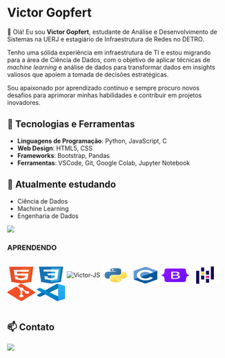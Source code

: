 # Victor Gopfert

👋 Olá! Eu sou **Victor Gopfert**, estudante de Análise e Desenvolvimento de Sistemas na UERJ e estagiário de Infraestrutura de Redes no DETRO.

Tenho uma sólida experiência em infraestrutura de TI e estou migrando para a área de Ciência de Dados, com o objetivo de aplicar técnicas de *machine learning* e análise de dados para transformar dados em insights valiosos que apoiem a tomada de decisões estratégicas.

Sou apaixonado por aprendizado contínuo e sempre procuro novos desafios para aprimorar minhas habilidades e contribuir em projetos inovadores.

## 🔧 Tecnologias e Ferramentas
- **Linguagens de Programação**: Python, JavaScript, C
- **Web Design**: HTML5, CSS
- **Frameworks**: Bootstrap, Pandas
- **Ferramentas**: VSCode, Git, Google Colab, Jupyter Notebook

## 🌱 Atualmente estudando
- Ciência de Dados
- Machine Learning
- Engenharia de Dados

<div align="left>
  <a href="https://github.com/vicgopfert">
  <img height="180em" src="https://github-readme-stats.vercel.app/api/top-langs/?username=vicgopfert&layout=compact&langs_count=9&theme=onedark"/>
</div>

### APRENDENDO

<div style="display: inline_block"><br>
  <img align="center" alt="Victor-HTML" height="40" width="65" src="https://raw.githubusercontent.com/devicons/devicon/master/icons/html5/html5-original.svg">
  <img align="center" alt="Victor-CSS" height="40" width="65" src="https://raw.githubusercontent.com/devicons/devicon/master/icons/css3/css3-original.svg">
  <img align="center" alt="Victor-JS" height="40" width="65" src="https://cdn.jsdelivr.net/gh/devicons/devicon/icons/javascript/javascript-original.svg">
  <img align="center" alt="Victor-Python" height="40" width="65" src="https://raw.githubusercontent.com/devicons/devicon/master/icons/python/python-original.svg">
  <img align="center" alt="Victor-C" height="40" width="65" src="https://raw.githubusercontent.com/devicons/devicon/master/icons/c/c-original.svg">
  <img align="center" alt="Victor-Bootstrap" height="40" width="65" src="https://raw.githubusercontent.com/devicons/devicon/master/icons/bootstrap/bootstrap-original.svg">
  <img align="center" alt="Victor-Pandas" height="40" width="65" src="https://raw.githubusercontent.com/devicons/devicon/master/icons/pandas/pandas-original.svg">
  <img align="center" alt="Victor-Git" height="40" width="65" src="https://raw.githubusercontent.com/devicons/devicon/master/icons/git/git-original.svg">
  <img align="center" alt="Victor-VSCode" height="40" width="65" src="https://raw.githubusercontent.com/devicons/devicon/master/icons/vscode/vscode-original.svg">
</div> <br>

## 📫 Contato
<div>
   <a href="https://www.linkedin.com/in/victor-gopfert-5758292bb/" target="_blank"><img src="https://img.shields.io/badge/-LinkedIn-%230077B5?style=for-the-badge&logo=linkedin&logoColor=white" target="_blank"></a> 
</div>
